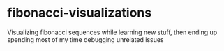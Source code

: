 # fibonacci-visualizations
 Visualizing fibonacci sequences while learning new stuff, then ending up spending most of my time debugging unrelated issues
